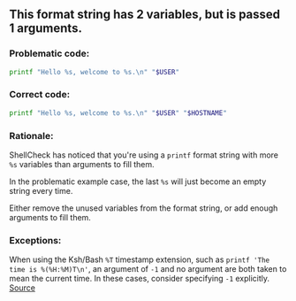 ## This format string has 2 variables, but is passed 1 arguments.

### Problematic code:

```sh
printf "Hello %s, welcome to %s.\n" "$USER"
```

### Correct code:

```sh
printf "Hello %s, welcome to %s.\n" "$USER" "$HOSTNAME"
```
### Rationale:

ShellCheck has noticed that you're using a `printf` format string with more `%s` variables than arguments to fill them.

In the problematic example case, the last `%s` will just become an empty string every time.

Either remove the unused variables from the format string, or add enough arguments to fill them.

### Exceptions:

When using the Ksh/Bash `%T` timestamp extension, such as `printf 'The time is %(%H:%M)T\n'`, an argument of `-1` and no argument are both taken to mean the current time. In these cases, consider specifying `-1` explicitly.
[Source](https://github.com/koalaman/shellcheck/wiki/SC2183)

